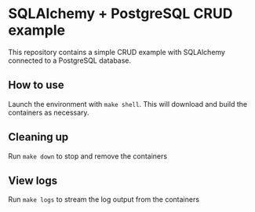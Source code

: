 # SQLAlchemy + PostgreSQL CRUD example
This repository contains a simple CRUD example with SQLAlchemy connected to a PostgreSQL database.

## How to use
Launch the environment with `make shell`. This will download and build the containers as necessary.

## Cleaning up
Run `make down` to stop and remove the containers

## View logs
Run `make logs` to stream the log output from the containers
